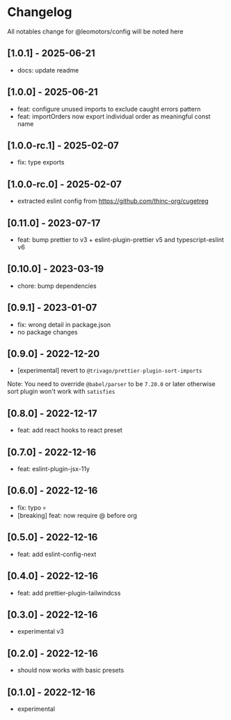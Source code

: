 # Changelog

All notables change for @leomotors/config will be noted here

## [1.0.1] - 2025-06-21

- docs: update readme

## [1.0.0] - 2025-06-21

- feat: configure unused imports to exclude caught errors pattern
- feat: importOrders now export individual order as meaningful const name

## [1.0.0-rc.1] - 2025-02-07

- fix: type exports

## [1.0.0-rc.0] - 2025-02-07

- extracted eslint config from https://github.com/thinc-org/cugetreg

## [0.11.0] - 2023-07-17

- feat: bump prettier to v3 + eslint-plugin-prettier v5 and typescript-eslint v6

## [0.10.0] - 2023-03-19

- chore: bump dependencies

## [0.9.1] - 2023-01-07

- fix: wrong detail in package.json
- no package changes

## [0.9.0] - 2022-12-20

- [experimental] revert to `@trivago/prettier-plugin-sort-imports`

Note: You need to override `@babel/parser` to be `7.20.0` or later otherwise
sort plugin won't work with `satisfies`

## [0.8.0] - 2022-12-17

- feat: add react hooks to react preset

## [0.7.0] - 2022-12-16

- feat: eslint-plugin-jsx-11y

## [0.6.0] - 2022-12-16

- fix: typo 💀
- [breaking] feat: now require @ before org

## [0.5.0] - 2022-12-16

- feat: add eslint-config-next

## [0.4.0] - 2022-12-16

- feat: add prettier-plugin-tailwindcss

## [0.3.0] - 2022-12-16

- experimental v3

## [0.2.0] - 2022-12-16

- should now works with basic presets

## [0.1.0] - 2022-12-16

- experimental
